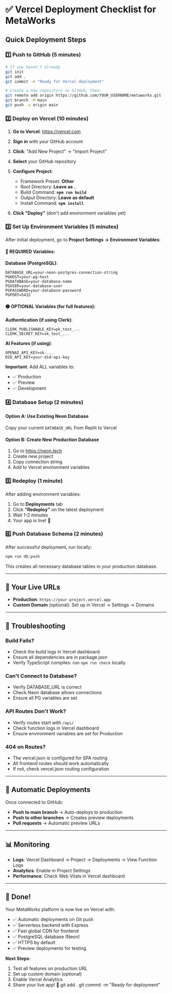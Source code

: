 # ✅ Vercel Deployment Checklist for MetaWorks

## Quick Deployment Steps

### 1️⃣ Push to GitHub (5 minutes)
```bash
# If you haven't already
git init
git add .
git commit -m "Ready for Vercel deployment"

# Create a new repository on GitHub, then:
git remote add origin https://github.com/YOUR_USERNAME/metaworks.git
git branch -M main
git push -u origin main
```

### 2️⃣ Deploy on Vercel (10 minutes)

1. **Go to Vercel**: https://vercel.com
2. **Sign in** with your GitHub account
3. **Click**: "Add New Project" → "Import Project"
4. **Select** your GitHub repository
5. **Configure Project**:
   - Framework Preset: **Other**
   - Root Directory: **Leave as `.`**
   - Build Command: **`npm run build`**
   - Output Directory: **Leave as default**
   - Install Command: **`npm install`**

6. **Click "Deploy"** (don't add environment variables yet)

### 3️⃣ Set Up Environment Variables (5 minutes)

After initial deployment, go to **Project Settings → Environment Variables**:

#### 🔴 REQUIRED Variables:

**Database (PostgreSQL)**:
```
DATABASE_URL=your-neon-postgres-connection-string
PGHOST=your-pg-host
PGDATABASE=your-database-name
PGUSER=your-database-user
PGPASSWORD=your-database-password
PGPORT=5432
```

#### 🟡 OPTIONAL Variables (for full features):

**Authentication (if using Clerk)**:
```
CLERK_PUBLISHABLE_KEY=pk_test_...
CLERK_SECRET_KEY=sk_test_...
```

**AI Features (if using)**:
```
OPENAI_API_KEY=sk-...
DID_API_KEY=your-did-api-key
```

**Important**: Add ALL variables to:
- ✅ Production
- ✅ Preview  
- ✅ Development

### 4️⃣ Database Setup (2 minutes)

#### Option A: Use Existing Neon Database
Copy your current `DATABASE_URL` from Replit to Vercel

#### Option B: Create New Production Database
1. Go to https://neon.tech
2. Create new project
3. Copy connection string
4. Add to Vercel environment variables

### 5️⃣ Redeploy (1 minute)

After adding environment variables:
1. Go to **Deployments** tab
2. Click **"Redeploy"** on the latest deployment
3. Wait 1-2 minutes
4. Your app is live! 🎉

### 6️⃣ Push Database Schema (2 minutes)

After successful deployment, run locally:
```bash
npm run db:push
```

This creates all necessary database tables in your production database.

---

## 🎯 Your Live URLs

- **Production**: `https://your-project.vercel.app`
- **Custom Domain** (optional): Set up in Vercel → Settings → Domains

---

## 🚨 Troubleshooting

### Build Fails?
- Check the build logs in Vercel dashboard
- Ensure all dependencies are in package.json
- Verify TypeScript compiles: run `npm run check` locally

### Can't Connect to Database?
- Verify DATABASE_URL is correct
- Check Neon database allows connections
- Ensure all PG variables are set

### API Routes Don't Work?
- Verify routes start with `/api/`
- Check function logs in Vercel dashboard
- Ensure environment variables are set for Production

### 404 on Routes?
- The vercel.json is configured for SPA routing
- All frontend routes should work automatically
- If not, check vercel.json routing configuration

---

## 🔄 Automatic Deployments

Once connected to GitHub:
- **Push to main branch** → Auto-deploys to production
- **Push to other branches** → Creates preview deployments
- **Pull requests** → Automatic preview URLs

---

## 📊 Monitoring

- **Logs**: Vercel Dashboard → Project → Deployments → View Function Logs
- **Analytics**: Enable in Project Settings
- **Performance**: Check Web Vitals in Vercel dashboard

---

## 🎉 Done!

Your MetaWorks platform is now live on Vercel with:
- ✅ Automatic deployments on Git push
- ✅ Serverless backend with Express
- ✅ Fast global CDN for frontend
- ✅ PostgreSQL database (Neon)
- ✅ HTTPS by default
- ✅ Preview deployments for testing

**Next Steps**:
1. Test all features on production URL
2. Set up custom domain (optional)
3. Enable Vercel Analytics
4. Share your live app! 🚀
git add .
git commit -m "Ready for deployment"
